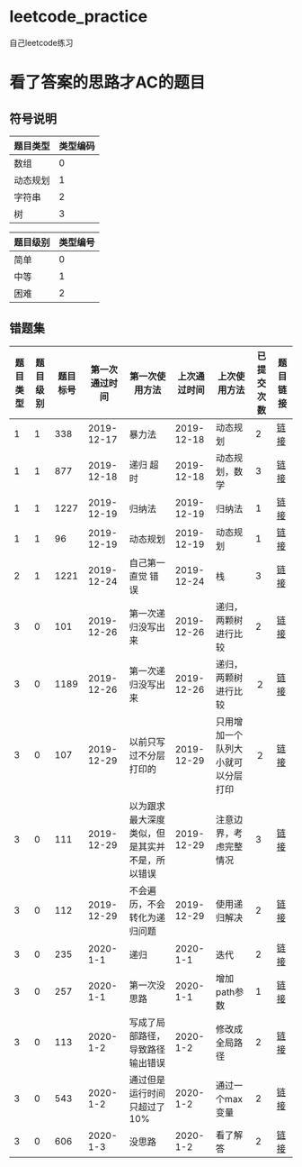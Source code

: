 # leetcode_practice

自己leetcode练习

# 看了答案的思路才AC的题目
## 符号说明
|题目类型|类型编码|
|-|-|
|数组|0|
|动态规划|1|
|字符串|2|
|树|3|

|题目级别|类型编号|
|-|-|
|简单|0|
|中等|1|
|困难|2|

## 错题集
|题目类型|题目级别|题目标号|第一次通过时间|第一次使用方法|上次通过时间|上次使用方法|已提交次数|题目链接
|-|-|-|-|-|-|-|-|-|
|1|1|338|2019-12-17|暴力法|2019-12-18|动态规划|2|[链接](https://leetcode-cn.com/problems/counting-bits/)|
|1|1|877|2019-12-18|递归 超时|2019-12-18|动态规划，数学|3|[链接](https://leetcode-cn.com/problems/stone-game/)|
|1|1|1227|2019-12-19|归纳法|2019-12-19|归纳法|1|[链接](https://leetcode-cn.com/problems/airplane-seat-assignment-probability/)|
|1|1|96|2019-12-19|动态规划|2019-12-19|动态规划|1|[链接](https://leetcode-cn.com/problems/unique-binary-search-trees/)|
|2|1|1221|2019-12-24|自己第一直觉 错误|2019-12-24|栈|3|[链接](https://leetcode-cn.com/problems/split-a-string-in-balanced-strings/)|
|3|0|101|2019-12-26|第一次递归没写出来|2019-12-26|递归，两颗树进行比较|2|[链接](https://leetcode-cn.com/problems/symmetric-tree/)|
|3|0|1189|2019-12-26|第一次递归没写出来|2019-12-26|递归，两颗树进行比较|２|[链接](https://leetcode-cn.com/problems/symmetric-tree/)|
|3|0|107|2019-12-29|以前只写过不分层打印的|2019-12-29|只用增加一个队列大小就可以分层打印|２|[链接](https://leetcode-cn.com/problems/binary-tree-level-order-traversal-ii/)|
|3|0|111|2019-12-29|以为跟求最大深度类似，但是其实并不是，所以错误|2019-12-29|注意边界，考虑完整情况|3|[链接](https://leetcode-cn.com/problems/minimum-depth-of-binary-tree)|
|3|0|112|2019-12-29|不会遍历，不会转化为递归问题|2019-12-29|使用递归解决|2|[链接](https://leetcode-cn.com/problems/path-sum)|
|3|0|235|2020-1-1|递归|2020-1-1|迭代|2|[链接](https://leetcode-cn.com/problems/lowest-common-ancestor-of-a-binary-search-tree/)|
|3|0|257|2020-1-1|第一次没思路|2020-1-1|增加path参数|1|[链接](https://leetcode-cn.com/problems/binary-tree-paths/)|
|3|0|113|2020-1-2|写成了局部路径，导致路径输出错误|2020-1-2|修改成全局路径|2|[链接](https://leetcode-cn.com/problems/path-sum-ii/)|
|3|0|543|2020-1-2|通过但是运行时间只超过了10%|2020-1-2|通过一个max变量|2|[链接](https://leetcode-cn.com/problems/diameter-of-binary-tree/)|
|3|0|606|2020-1-3|没思路|2020-1-2|看了解答|2|[链接](https://leetcode-cn.com/problems/subtree-of-another-tree/)|